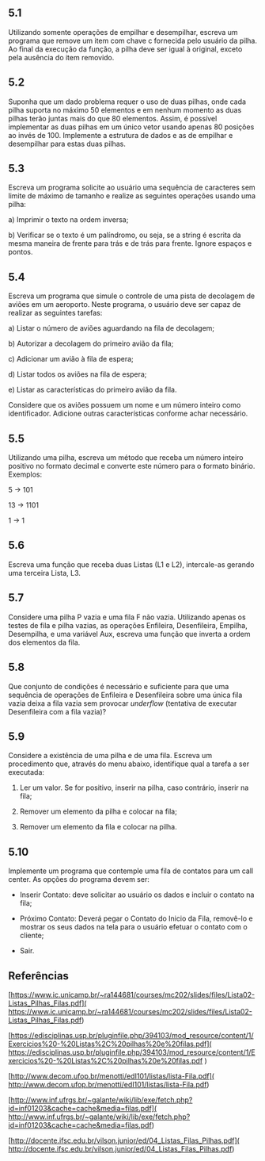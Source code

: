 ## 5.1

Utilizando somente operações de empilhar e desempilhar, escreva um programa que
remove um item com chave c fornecida pelo usuário da pilha. Ao final da execução
da função, a pilha deve ser igual à original, exceto pela ausência do item removido.


## 5.2

Suponha que um dado problema requer o uso de duas pilhas, onde cada pilha suporta
no máximo 50 elementos e em nenhum momento as duas pilhas terão juntas mais do que
80 elementos. Assim, é possível implementar as duas pilhas em um único vetor usando
apenas 80 posições ao invés de 100. Implemente a estrutura de dados e as de empilhar e
desempilhar para estas duas pilhas.


## 5.3

Escreva um programa solicite ao usuário uma sequência de caracteres sem limite de
máximo de tamanho e realize as seguintes operações usando uma pilha:

a) Imprimir o texto na ordem inversa;

b) Verificar se o texto é um palíndromo, ou seja, se a string é escrita da mesma
maneira de frente para trás e de trás para frente. Ignore espaços e pontos.


## 5.4

Escreva um programa que simule o controle de uma pista de decolagem de aviões em
um aeroporto. Neste programa, o usuário deve ser capaz de realizar as seguintes tarefas:

a) Listar o número de aviões aguardando na fila de decolagem;

b) Autorizar a decolagem do primeiro avião da fila;

c) Adicionar um avião à fila de espera;

d) Listar todos os aviões na fila de espera;

e) Listar as características do primeiro avião da fila.

Considere que os aviões possuem um nome e um número inteiro como identificador.
Adicione outras características conforme achar necessário.


## 5.5

Utilizando uma pilha, escreva um método que receba um número inteiro positivo no
formato decimal e converte este número para o formato binário. Exemplos:

5 → 101

13 → 1101

1 → 1


## 5.6

Escreva uma função que receba duas Listas (L1 e L2), intercale-as gerando uma
terceira Lista, L3.

## 5.7

Considere uma pilha P vazia e uma fila F não vazia. Utilizando apenas os testes
de fila e pilha vazias, as operações Enfileira, Desenfileira, Empilha, Desempilha,
e uma variável Aux, escreva uma função que inverta a ordem dos elementos da fila. 

## 5.8

Que conjunto de condições é necessário e suficiente para que uma sequência de operações
de Enfileira e Desenfileira sobre uma única fila vazia deixa a fila vazia sem provocar
*underflow* (tentativa de executar Desenfileira com a fila vazia)? 

## 5.9

Considere a existência de uma pilha e de uma fila. Escreva um procedimento que,
através do menu abaixo, identifique qual a tarefa a ser executada:

1. Ler um valor. Se for positivo, inserir na pilha, caso contrário, inserir na fila;

2. Remover um elemento da pilha e colocar na fila;

3. Remover um elemento da fila e colocar na pilha.

## 5.10

Implemente um programa que contemple uma fila de contatos para um call center. As
opções do programa devem ser:

* Inserir Contato: deve solicitar ao usuário os dados e incluir o contato na fila;

* Próximo Contato: Deverá pegar o Contato do Inicio da Fila, removê-lo e mostrar os
seus dados na tela para o usuário efetuar o contato com o cliente;

* Sair.


## Referências

[https://www.ic.unicamp.br/~ra144681/courses/mc202/slides/files/Lista02-Listas_Pilhas_Filas.pdf](
https://www.ic.unicamp.br/~ra144681/courses/mc202/slides/files/Lista02-Listas_Pilhas_Filas.pdf)

[https://edisciplinas.usp.br/pluginfile.php/394103/mod_resource/content/1/Exercicios%20-%20Listas%2C%20pilhas%20e%20filas.pdf](
https://edisciplinas.usp.br/pluginfile.php/394103/mod_resource/content/1/Exercicios%20-%20Listas%2C%20pilhas%20e%20filas.pdf
)

[http://www.decom.ufop.br/menotti/edI101/listas/lista-Fila.pdf](
http://www.decom.ufop.br/menotti/edI101/listas/lista-Fila.pdf)

[http://www.inf.ufrgs.br/~galante/wiki/lib/exe/fetch.php?id=inf01203&cache=cache&media=filas.pdf](
http://www.inf.ufrgs.br/~galante/wiki/lib/exe/fetch.php?id=inf01203&cache=cache&media=filas.pdf)

[http://docente.ifsc.edu.br/vilson.junior/ed/04_Listas_Filas_Pilhas.pdf](
http://docente.ifsc.edu.br/vilson.junior/ed/04_Listas_Filas_Pilhas.pdf)